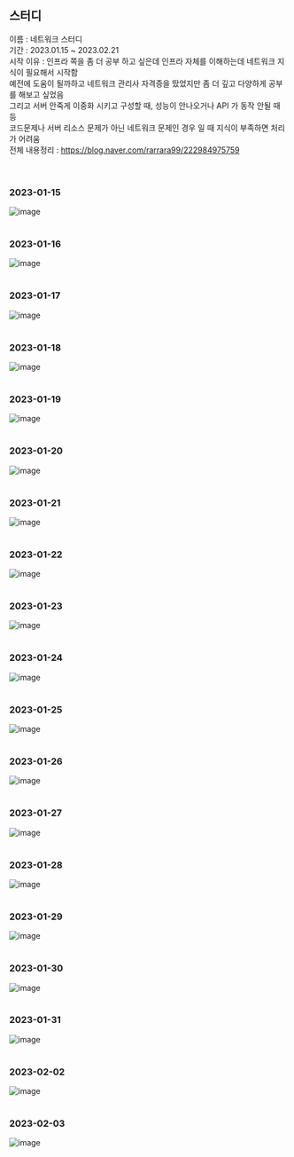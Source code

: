 


## 스터디
이름 : 네트워크 스터디<br>
기간 : 2023.01.15 ~ 2023.02.21 <br>
시작 이유 : 인프라 쪽을 좀 더 공부 하고 싶은데 인프라 자체를 이해하는데 네트워크 지식이 필요해서 시작함<br>
예전에 도움이 될까하고 네트워크 관리사 자격증을 땄었지만 좀 더 깊고 다양하게 공부를 해보고 싶었음<br>
그리고 서버 안죽게 이중화 시키고 구성할 때, 성능이 안나오거나 API 가 동작 안될 때 등<br>
코드문제나 서버 리소스 문제가 아닌 네트워크 문제인 경우 일 때 지식이 부족하면 처리가 어려움<br>
전체 내용정리 : https://blog.naver.com/rarrara99/222984975759 <br>
<br>
<br>

### 2023-01-15
![image](https://user-images.githubusercontent.com/62210870/212532545-5a19ec24-6014-440f-a045-6b60fb25e47b.png)
<br>
<br>

### 2023-01-16
![image](https://user-images.githubusercontent.com/62210870/212695294-7c354b2a-1c2a-486b-a23d-3845aa90a1a1.png)
<br>
<br>

### 2023-01-17
![image](https://user-images.githubusercontent.com/62210870/212895449-fa884aea-a95f-46e7-8b9f-b669d714cafd.png)
<br>
<br>

### 2023-01-18
![image](https://user-images.githubusercontent.com/62210870/213167487-6fb3fd94-e010-4aed-b013-3014ac0ac3e1.png)
<br>
<br>

### 2023-01-19
![image](https://user-images.githubusercontent.com/62210870/213462003-2bc78889-69a3-4904-bc9f-3442356c6c58.png)
<br>
<br>

### 2023-01-20
![image](https://user-images.githubusercontent.com/62210870/213706720-47c0ebdc-cd14-4f18-960d-56c1b05730a9.png)
<br>
<br>

### 2023-01-21
![image](https://user-images.githubusercontent.com/62210870/213844168-efab697c-246d-4bcf-b5d4-dc200f29d752.png)
<br>
<br>

### 2023-01-22
![image](https://user-images.githubusercontent.com/62210870/213912821-c3c1a6d9-82dc-4f65-8195-86b037914e63.png)
<br>
<br>

### 2023-01-23
![image](https://user-images.githubusercontent.com/62210870/213972662-7cd37e72-be0a-49b7-86af-3deb4bfe2428.png)
<br>
<br>

### 2023-01-24
![image](https://user-images.githubusercontent.com/62210870/214219177-861f012a-e2d4-4ac4-8d8c-7268498c083f.png)
<br>
<br>

### 2023-01-25
![image](https://user-images.githubusercontent.com/62210870/214567438-c5867b5f-b579-4ce4-b08a-c6ba463814da.png)
<br>
<br>

### 2023-01-26
![image](https://user-images.githubusercontent.com/62210870/214845932-5674bcc6-ab54-4693-a7af-3dc18544b77e.png)
<br>
<br>

### 2023-01-27
![image](https://user-images.githubusercontent.com/62210870/215107357-24b273b4-1a43-43fa-86a7-1f931cc8ef28.png)
<br>
<br>

### 2023-01-28
![image](https://user-images.githubusercontent.com/62210870/215314924-b02951e4-d386-43bf-98ff-268f8f12dfcd.png)
<br>
<br>

### 2023-01-29
![image](https://user-images.githubusercontent.com/62210870/215315605-c598022b-92f8-4c1c-a631-f2a1fb3e2b50.png)
<br>
<br>

### 2023-01-30
![image](https://user-images.githubusercontent.com/62210870/215507609-0a518eeb-691e-40df-8245-73e885669936.png)
<br>
<br>

### 2023-01-31
![image](https://user-images.githubusercontent.com/62210870/215780802-2d76043d-4e9d-4e69-9d9f-5ad20997a64e.png)
<br>
<br>

### 2023-02-02
![image](https://user-images.githubusercontent.com/62210870/216351354-dece130f-bfa8-4d3e-8889-6def9cbd4cb4.png)
<br>
<br>

### 2023-02-03
![image](https://user-images.githubusercontent.com/62210870/216632949-6fa59073-4f9c-4ed6-9743-adbf3050993c.png)
<br>
<br>







